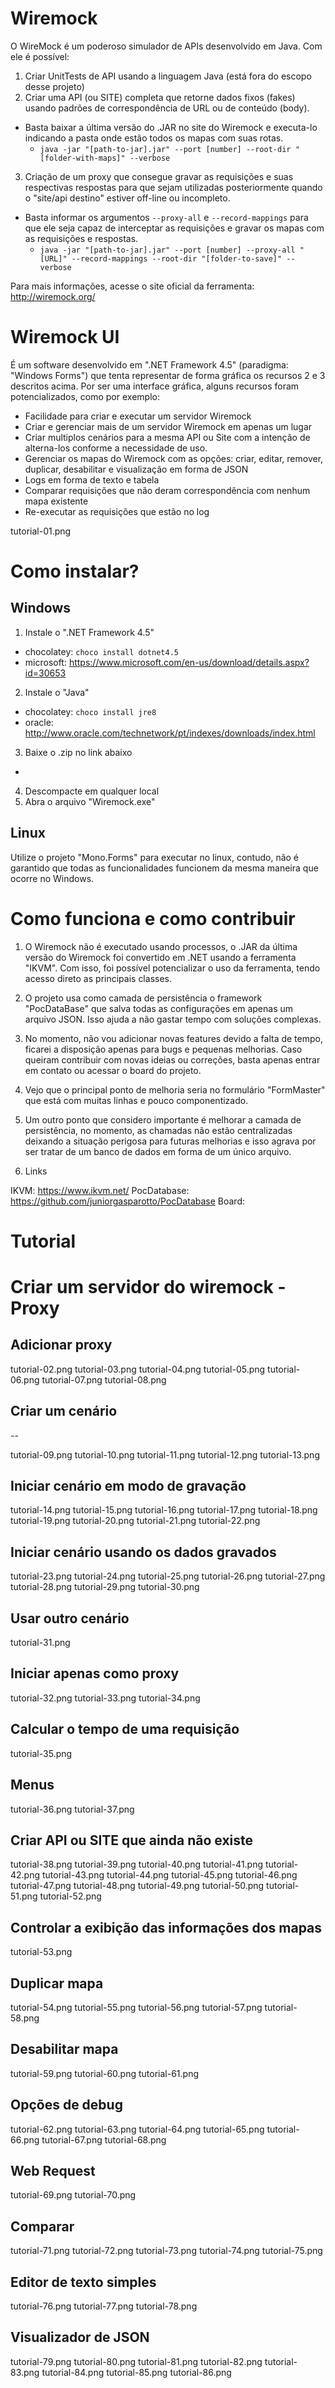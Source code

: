 # Wiremock

O WireMock é um poderoso simulador de APIs desenvolvido em Java. Com ele é possível:

1. Criar UnitTests de API usando a linguagem Java (está fora do escopo desse projeto)
2. Criar uma API (ou SITE) completa que retorne dados fixos (fakes) usando padrões de correspondência de URL ou de conteúdo (body). 
  * Basta baixar a última versão do .JAR no site do Wiremock e executa-lo indicando a pasta onde estão todos os mapas com suas rotas.
    * `java -jar "[path-to-jar].jar" --port [number] --root-dir "[folder-with-maps]" --verbose`
3. Criação de um proxy que consegue gravar as requisições e suas respectivas respostas para que sejam utilizadas posteriormente quando o "site/api destino" estiver off-line ou incompleto. 
  * Basta informar os argumentos `--proxy-all` e `--record-mappings` para que ele seja capaz de interceptar as requisições e gravar os mapas com as requisições e respostas.
    * `java -jar "[path-to-jar].jar" --port [number] --proxy-all "[URL]" --record-mappings --root-dir "[folder-to-save]" --verbose`

Para mais informações, acesse o site oficial da ferramenta: http://wiremock.org/

# Wiremock UI

É um software desenvolvido em ".NET Framework 4.5" (paradigma: "Windows Forms") que tenta representar de forma gráfica os recursos 2 e 3 descritos acima. Por ser uma interface gráfica, alguns recursos foram potencializados, como por exemplo:

* Facilidade para criar e executar um servidor Wiremock
* Criar e gerenciar mais de um servidor Wiremock em apenas um lugar
* Criar multiplos cenários para a mesma API ou Site com a intenção de alterna-los conforme a necessidade de uso.
* Gerenciar os mapas do Wiremock com as opções: criar, editar, remover, duplicar, desabilitar e visualização em forma de JSON
* Logs em forma de texto e tabela
* Comparar requisições que não deram correspondência com nenhum mapa existente
* Re-executar as requisições que estão no log

tutorial-01.png

# Como instalar?

## Windows

1. Instale o ".NET Framework 4.5"
  * chocolatey: `choco install dotnet4.5`
  * microsoft: https://www.microsoft.com/en-us/download/details.aspx?id=30653
2. Instale o "Java"
  * chocolatey: `choco install jre8`
  * oracle: http://www.oracle.com/technetwork/pt/indexes/downloads/index.html
3. Baixe o .zip no link abaixo
  * 
4. Descompacte em qualquer local
5. Abra o arquivo "Wiremock.exe"

## Linux

Utilize o projeto "Mono.Forms" para executar no linux, contudo, não é garantido que todas as funcionalidades funcionem da mesma maneira que ocorre no Windows.

# Como funciona e como contribuir

1. O Wiremock não é executado usando processos, o .JAR da última versão do Wiremock foi convertido em .NET usando a ferramenta "IKVM". Com isso, foi possível potencializar o uso da ferramenta, tendo acesso direto as principais classes.

2. O projeto usa como camada de persistência o framework "PocDataBase" que salva todas as configurações em apenas um arquivo JSON. Isso ajuda a não gastar tempo com soluções complexas.

3. No momento, não vou adicionar novas features devido a falta de tempo, ficarei a disposição apenas para bugs e pequenas melhorias. Caso queiram contribuir com novas ideias ou correções, basta apenas entrar em contato ou acessar o board do projeto.
  1. Vejo que o principal ponto de melhoria seria no formulário "FormMaster" que está com muitas linhas e pouco componentizado.
  2. Um outro ponto que considero importante é melhorar a camada de persistência, no momento, as chamadas não estão centralizadas deixando a situação perigosa para futuras melhorias e isso agrava por ser tratar de um banco de dados em forma de um único arquivo.

4. Links

IKVM: https://www.ikvm.net/
PocDatabase: https://github.com/juniorgasparotto/PocDatabase
Board: 

# Tutorial

# Criar um servidor do wiremock - Proxy



Adicionar proxy
--
tutorial-02.png
tutorial-03.png
tutorial-04.png
tutorial-05.png
tutorial-06.png
tutorial-07.png
tutorial-08.png

## Criar um cenário
--

tutorial-09.png
tutorial-10.png
tutorial-11.png
tutorial-12.png
tutorial-13.png

Iniciar cenário em modo de gravação
--

tutorial-14.png
tutorial-15.png
tutorial-16.png
tutorial-17.png
tutorial-18.png
tutorial-19.png
tutorial-20.png
tutorial-21.png
tutorial-22.png

Iniciar cenário usando os dados gravados
--

tutorial-23.png
tutorial-24.png
tutorial-25.png
tutorial-26.png
tutorial-27.png
tutorial-28.png
tutorial-29.png
tutorial-30.png

Usar outro cenário
--

tutorial-31.png

Iniciar apenas como proxy
--

tutorial-32.png
tutorial-33.png
tutorial-34.png

Calcular o tempo de uma requisição
--

tutorial-35.png

Menus
-- 

tutorial-36.png
tutorial-37.png

Criar API ou SITE que ainda não existe
--

tutorial-38.png
tutorial-39.png
tutorial-40.png
tutorial-41.png
tutorial-42.png
tutorial-43.png
tutorial-44.png
tutorial-45.png
tutorial-46.png
tutorial-47.png
tutorial-48.png
tutorial-49.png
tutorial-50.png
tutorial-51.png
tutorial-52.png

Controlar a exibição das informações dos mapas
--

tutorial-53.png

Duplicar mapa
--

tutorial-54.png
tutorial-55.png
tutorial-56.png
tutorial-57.png
tutorial-58.png

Desabilitar mapa
--

tutorial-59.png
tutorial-60.png
tutorial-61.png

Opções de debug
--

tutorial-62.png
tutorial-63.png
tutorial-64.png
tutorial-65.png
tutorial-66.png
tutorial-67.png
tutorial-68.png

Web Request
--

tutorial-69.png
tutorial-70.png

Comparar
--

tutorial-71.png
tutorial-72.png
tutorial-73.png
tutorial-74.png
tutorial-75.png

Editor de texto simples
--

tutorial-76.png
tutorial-77.png
tutorial-78.png

Visualizador de JSON
--

tutorial-79.png
tutorial-80.png
tutorial-81.png
tutorial-82.png
tutorial-83.png
tutorial-84.png
tutorial-85.png
tutorial-86.png